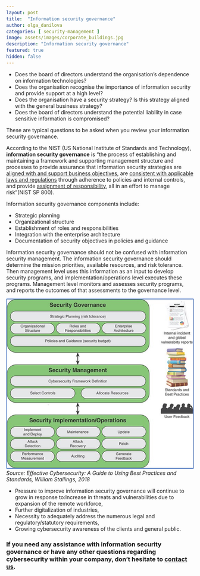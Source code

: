 ```yaml
---
layout: post
title:  "Information security governance"
author: olga_danilova
categories: [ security-management ]
image: assets/images/corporate_buildings.jpg
description: "Information security governance"
featured: true
hidden: false
---
```


- Does the board of directors understand the organisation’s dependence on information technologies? 
- Does the organisation recognise the importance of information security and provide support at a high level? 
- Does the organisation have a security strategy?  Is this strategy aligned with the general business strategy? 
- Does the board of directors understand the potential liability in case sensitive information is compromised?

These are typical questions to be asked when you review your information security governance.

According to the NIST (US National Institute of Standards and Technology), **information security governance** is “the process of establishing and maintaining a framework and supporting management structure and processes to provide assurance that information security strategies are <u>aligned with and support business objectives</u>, are <u>consistent with applicable laws and regulations</u> through adherence to policies and internal controls, and provide <u>assignment of responsibility</u>, all in an effort to manage risk”(NIST SP 800).

Information security governance components include:
- Strategic planning
- Organizational structure
- Establishment of roles and responsibilities
- Integration with the enterprise architecture
- Documentation of security objectives in policies and guidance

Information security governance should not be confused with information security management. The information security governance should determine the mission priorities, available resources, and risk tolerance. Then management level uses this information as an input to develop security programs, and implementation/operations level executes these programs. Management level monitors and assesses security programs, and reports the outcomes of that assessments to the governance level.

![Security governance](../assets/images/Posts/Governance/Picture1.jpg)
*Source: Effective Cybersecurity: A Guide to Using Best Practices and Standards, William Stallings, 2018*

- Pressure to improve information security governance will continue to grow in response to:Increase in threats and vulnerabilities due to expansion of the remote workforce,
- Further digitalization of industries, 
- Necessity to adequately address the numerous legal and regulatory/statutory requirements,
- Growing cybersecurity awareness of the clients and general public.


### If you need any assistance with information security governance or have any other questions regarding cybersecurity within your company, don’t hesitate to [contact us](https://www.ordina.be/diensten/security-and-privacy/).